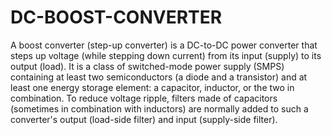 # DC-BOOST-CONVERTER
A boost converter (step-up converter) is a DC-to-DC power converter that steps up voltage (while stepping down current) from its input (supply) to its output (load). It is a class of switched-mode power supply (SMPS) containing at least two semiconductors (a diode and a transistor) and at least one energy storage element: a capacitor, inductor, or the two in combination. To reduce voltage ripple, filters made of capacitors (sometimes in combination with inductors) are normally added to such a converter's output (load-side filter) and input (supply-side filter).
